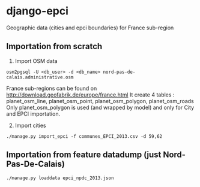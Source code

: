 django-epci
===========

Geographic data (cities and epci boundaries) for France sub-region

Importation from scratch
------------------------

1. Import OSM data

```
osm2pgsql -U <db_user> -d <db_name> nord-pas-de-calais.administrative.osm
```

France sub-regions can be found on http://download.geofabrik.de/europe/france.html
It create 4 tables : planet_osm_line, planet_osm_point, planet_osm_polygon, planet_osm_roads
Only planet_osm_polygon is used (and wrapped by model) and only for City and EPCI importation.

2. Import cities

```
./manage.py import_epci -f communes_EPCI_2013.csv -d 59,62
```

Importation from feature datadump (just Nord-Pas-De-Calais)
--------------------------------------------------------------
```
./manage.py loaddata epci_npdc_2013.json
```